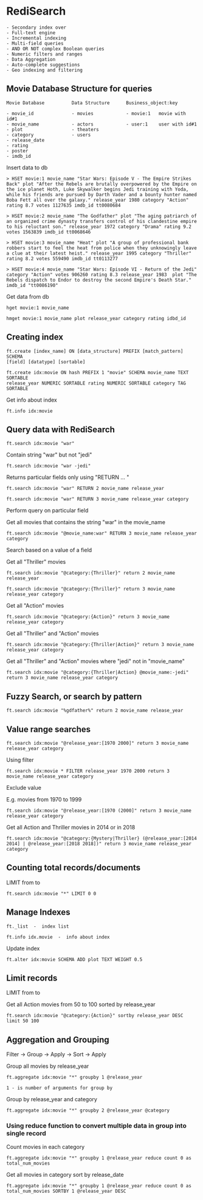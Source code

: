 # RediSearch

    - Secondary index over
    - Full-text engine
    - Incremental indexing
    - Multi-field queries
    - AND OR NOT complex Boolean queries
    - Numeric filters and ranges
    - Data Aggregation
    - Auto-complete suggestions
    - Geo indexing and filtering

## Movie Database Structure for queries
    
    Movie Database          Data Structure      Business_object:key

    - movie_id              - movies            - movie:1   movie with id#1
    - movie_name            - actors            - user:1    user with id#1
    - plot                  - theaters
    - category              - users
    - release_date
    - rating
    - poster
    - imdb_id

Insert data to db

    > HSET movie:1 movie_name "Star Wars: Episode V - The Empire Strikes Back" plot "After the Rebels are brutally overpowered by the Empire on the ice planet Hoth, Luke Skywalker begins Jedi training with Yoda, while his friends are pursued by Darth Vader and a bounty hunter named Boba Fett all over the galaxy." release_year 1980 category "Action" rating 8.7 votes 1127635 imdb_id tt0080684

    > HSET movie:2 movie_name "The Godfather" plot "The aging patriarch of an organized crime dynasty transfers control of his clandestine empire to his reluctant son." release_year 1972 category "Drama" rating 9.2 votes 1563839 imdb_id tt0068646

    > HSET movie:3 movie_name "Heat" plot "A group of professional bank robbers start to feel the heat from police when they unknowingly leave a clue at their latest heist." release_year 1995 category "Thriller" rating 8.2 votes 559490 imdb_id tt0113277

    > HSET movie:4 movie_name "Star Wars: Episode VI - Return of the Jedi" category "Action" votes 906260 rating 8.3 release_year 1983  plot "The Rebels dispatch to Endor to destroy the second Empire's Death Star." imdb_id "tt0086190"

Get data from db

    hget movie:1 movie_name

    hmget movie:1 movie_name plot release_year category rating idbd_id

## Creating index

    ft.create [index_name] ON [data_structure] PREFIX [match_pattern] SCHEMA
    [field] [datatype] [sortable]

    ft.create idx:movie ON hash PREFIX 1 "movie" SCHEMA movie_name TEXT SORTABLE
    release_year NUMERIC SORTABLE rating NUMERIC SORTABLE category TAG SORTABLE

Get info about index

    ft.info idx:movie

## Query data with RediSearch

    ft.search idx:movie "war"

Contain string "war" but not "jedi"

    ft.search idx:movie "war -jedi"

Returns particular fields only using "RETURN <numberOfFields> <field1> ... <fieldN>"

    ft.search idx:movie "war" RETURN 2 movie_name release_year

    ft.search idx:movie "war" RETURN 3 movie_name release_year category

Perform query on particular field

Get all movies that contains the string "war" in the movie_name

    ft.search idx:movie "@movie_name:war" RETURN 3 movie_name release_year category

Search based on a value of a field

Get all "Thriller" movies

    ft.search idx:movie "@category:{Thriller}" return 2 movie_name release_year

    ft.search idx:movie "@category:{Thriller}" return 3 movie_name release_year category

Get all "Action" movies

    ft.search idx:movie "@category:{Action}" return 3 movie_name release_year category

Get all "Thriller" and "Action" movies

    ft.search idx:movie "@category:{Thriller|Action}" return 3 movie_name release_year category

Get all "Thriller" and "Action" movies where "jedi" not in "movie_name"

    ft.search idx:movie "@category:{Thriller|Action} @movie_name:-jedi" return 3 movie_name release_year category

## Fuzzy Search, or search by pattern

    ft.search idx:movie "%gdfather%" return 2 movie_name release_year

## Value range searches

    ft.search idx:movie "@release_year:[1970 2000]" return 3 movie_name release_year category

Using filter

    ft.search idx:movie * FILTER release_year 1970 2000 return 3 movie_name release_year category

Exclude value

E.g. movies from 1970 to 1999

    ft.search idx:movie "@release_year:[1970 (2000]" return 3 movie_name release_year category

Get all Action and Thriller movies in 2014 or in 2018

    ft.search idx:movie "@category:{Mystery|Thriller} (@release_year:[2014 2014] | @release_year:[2018 2018])" return 3 movie_name release_year category

## Counting total records/documents

LIMIT from to

    ft.search idx:movie "*" LIMIT 0 0

## Manage Indexes

    ft._list  -  index list

    ft.info idx.movie  -  info about index

Update index

    ft.alter idx:movie SCHEMA ADD plot TEXT WEIGHT 0.5

## Limit records

LIMIT from to

Get all Action movies from 50 to 100 sorted by release_year

    ft.search idx:movie "@category:{Action}" sortby release_year DESC limit 50 100

## Aggregation and Grouping

Filter -> Group -> Apply -> Sort -> Apply

Group all movies by release_year

    ft.aggregate idx:movie "*" groupby 1 @release_year

    1 - is number of arguments for group by

Group by release_year and category

    ft.aggregate idx:movie "*" groupby 2 @release_year @category

### Using reduce function to convert multiple data in group into single record

Count movies in each category

    ft.aggregate idx:movie "*" groupby 1 @release_year reduce count 0 as total_num_movies

Get all movies in category sort by release_date

    ft.aggregate idx:movie "*" groupby 1 @release_year reduce count 0 as total_num_movies SORTBY 1 @release_year DESC
